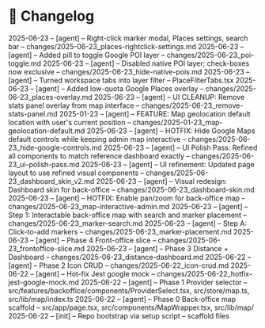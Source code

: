# 📜 Changelog

2025-06-23 – [agent] – Right-click marker modal, Places settings, search bar – changes/2025-06-23_places-rightclick-settings.md
2025-06-23 – [agent] – Added pill to toggle Google POI layer – changes/2025-06-23_poi-toggle.md
2025-06-23 – [agent] – Disabled native POI layer; check-boxes now exclusive – changes/2025-06-23_hide-native-pois.md
2025-06-23 – [agent] – Turned workspace tabs into layer filter – PlaceFilterTabs.tsx
2025-06-23 – [agent] – Added low-quota Google Places overlay – changes/2025-06-23_places-overlay.md
2025-06-23 – [agent] – UI CLEANUP: Remove stats panel overlay from map interface – changes/2025-06-23_remove-stats-panel.md
2025-01-23 – [agent] – FEATURE: Map geolocation default location with user's current position – changes/2025-01-23_map-geolocation-default.md
2025-06-23 – [agent] – HOTFIX: Hide Google Maps default controls while keeping admin map interactive – changes/2025-06-23_hide-google-controls.md
2025-06-23 – [agent] – UI Polish Pass: Refined all components to match reference dashboard exactly – changes/2025-06-23_ui-polish-pass.md
2025-06-23 – [agent] – UI refinement: Updated page layout to use refined visual components – changes/2025-06-23_dashboard_skin_v2.md
2025-06-23 – [agent] – Visual redesign: Dashboard skin for back-office – changes/2025-06-23_dashboard-skin.md
2025-06-23 – [agent] – HOTFIX: Enable pan/zoom for back-office map – changes/2025-06-23_map-interactive-admin.md
2025-06-23 – [agent] – Step 1: Interactable back-office map with search and marker placement – changes/2025-06-23_marker-search.md
2025-06-23 – [agent] – Step A: Click-to-add markers – changes/2025-06-23_marker-placement.md
2025-06-23 – [agent] – Phase 4 Front-office slice – changes/2025-06-23_frontoffice-slice.md
2025-06-23 – [agent] – Phase 3 Distance + Dashboard – changes/2025-06-23_distance-dashboard.md
2025-06-22 – [agent] – Phase 2 Icon CRUD – changes/2025-06-22_icon-crud.md
2025-06-22 – [agent] – Hot-fix Jest google mock – changes/2025-06-22_hotfix-jest-google-mock.md
2025-06-22 – [agent] – Phase 1 Provider selector – src/features/backoffice/components/ProviderSelect.tsx, src/store/map.ts, src/lib/map/index.ts
2025-06-22 – [agent] – Phase 0 Back-office map scaffold – src/app/page.tsx, src/components/MapWrapper.tsx, src/lib/map/
2025-06-22 – [init] – Repo bootstrap via setup script – scaffold files
